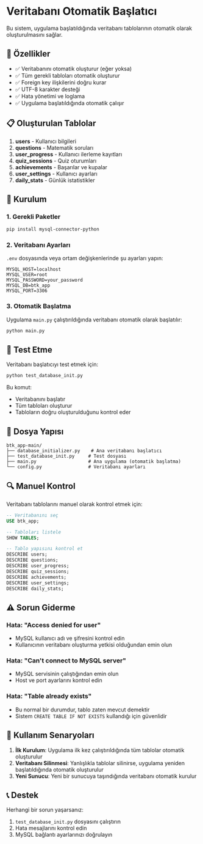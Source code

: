# Veritabanı Otomatik Başlatıcı

Bu sistem, uygulama başlatıldığında veritabanı tablolarının otomatik olarak oluşturulmasını sağlar.

## 🚀 Özellikler

- ✅ Veritabanını otomatik oluşturur (eğer yoksa)
- ✅ Tüm gerekli tabloları otomatik oluşturur
- ✅ Foreign key ilişkilerini doğru kurar
- ✅ UTF-8 karakter desteği
- ✅ Hata yönetimi ve loglama
- ✅ Uygulama başlatıldığında otomatik çalışır

## 📋 Oluşturulan Tablolar

1. **users** - Kullanıcı bilgileri
2. **questions** - Matematik soruları
3. **user_progress** - Kullanıcı ilerleme kayıtları
4. **quiz_sessions** - Quiz oturumları
5. **achievements** - Başarılar ve kupalar
6. **user_settings** - Kullanıcı ayarları
7. **daily_stats** - Günlük istatistikler

## 🔧 Kurulum

### 1. Gerekli Paketler

```bash
pip install mysql-connector-python
```

### 2. Veritabanı Ayarları

`.env` dosyasında veya ortam değişkenlerinde şu ayarları yapın:

```env
MYSQL_HOST=localhost
MYSQL_USER=root
MYSQL_PASSWORD=your_password
MYSQL_DB=btk_app
MYSQL_PORT=3306
```

### 3. Otomatik Başlatma

Uygulama `main.py` çalıştırıldığında veritabanı otomatik olarak başlatılır:

```bash
python main.py
```

## 🧪 Test Etme

Veritabanı başlatıcıyı test etmek için:

```bash
python test_database_init.py
```

Bu komut:
- Veritabanını başlatır
- Tüm tabloları oluşturur
- Tabloların doğru oluşturulduğunu kontrol eder

## 📁 Dosya Yapısı

```
btk_app-main/
├── database_initializer.py    # Ana veritabanı başlatıcı
├── test_database_init.py     # Test dosyası
├── main.py                   # Ana uygulama (otomatik başlatma)
└── config.py                 # Veritabanı ayarları
```

## 🔍 Manuel Kontrol

Veritabanı tablolarını manuel olarak kontrol etmek için:

```sql
-- Veritabanını seç
USE btk_app;

-- Tabloları listele
SHOW TABLES;

-- Tablo yapısını kontrol et
DESCRIBE users;
DESCRIBE questions;
DESCRIBE user_progress;
DESCRIBE quiz_sessions;
DESCRIBE achievements;
DESCRIBE user_settings;
DESCRIBE daily_stats;
```

## ⚠️ Sorun Giderme

### Hata: "Access denied for user"
- MySQL kullanıcı adı ve şifresini kontrol edin
- Kullanıcının veritabanı oluşturma yetkisi olduğundan emin olun

### Hata: "Can't connect to MySQL server"
- MySQL servisinin çalıştığından emin olun
- Host ve port ayarlarını kontrol edin

### Hata: "Table already exists"
- Bu normal bir durumdur, tablo zaten mevcut demektir
- Sistem `CREATE TABLE IF NOT EXISTS` kullandığı için güvenlidir

## 🎯 Kullanım Senaryoları

1. **İlk Kurulum**: Uygulama ilk kez çalıştırıldığında tüm tablolar otomatik oluşturulur
2. **Veritabanı Silinmesi**: Yanlışlıkla tablolar silinirse, uygulama yeniden başlatıldığında otomatik oluşturulur
3. **Yeni Sunucu**: Yeni bir sunucuya taşındığında veritabanı otomatik kurulur

## 📞 Destek

Herhangi bir sorun yaşarsanız:
1. `test_database_init.py` dosyasını çalıştırın
2. Hata mesajlarını kontrol edin
3. MySQL bağlantı ayarlarınızı doğrulayın
